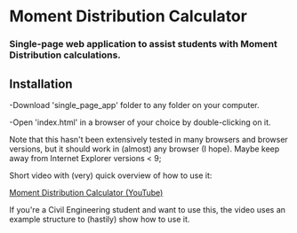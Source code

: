 # Moment Distribution Calculator

### Single-page web application to assist students with Moment Distribution calculations.


## Installation

-Download 'single_page_app' folder to any folder on your computer.

-Open 'index.html' in a browser of your choice by double-clicking on it.

Note that this hasn't been extensively tested in many browsers and browser versions, but it should work in (almost) any browser (I hope).
Maybe keep away from Internet Explorer versions < 9;

Short video with (very) quick overview of how to use it:

[Moment Distribution Calculator (YouTube)](https://youtu.be/h7d7QQ3Tglo)

If you're a Civil Engineering student and want to use this,
the video uses an example structure to (hastily) show how to use it.
